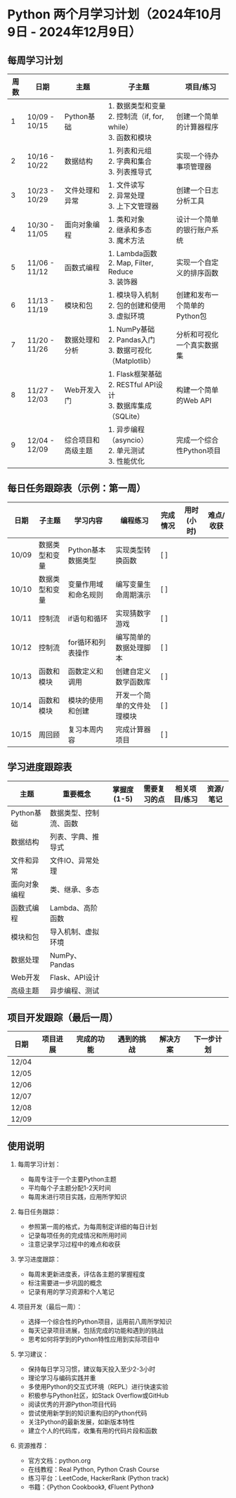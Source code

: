 # Python 两个月学习计划（2024年10月9日 - 2024年12月9日）

## 每周学习计划

| 周数 | 日期          | 主题               | 子主题                                                       | 项目/练习                    |
| ---- | ------------- | ------------------ | ------------------------------------------------------------ | ---------------------------- |
| 1    | 10/09 - 10/15 | Python基础         | 1. 数据类型和变量<br>2. 控制流（if, for, while）<br>3. 函数和模块 | 创建一个简单的计算器程序     |
| 2    | 10/16 - 10/22 | 数据结构           | 1. 列表和元组<br>2. 字典和集合<br>3. 列表推导式              | 实现一个待办事项管理器       |
| 3    | 10/23 - 10/29 | 文件处理和异常     | 1. 文件读写<br>2. 异常处理<br>3. 上下文管理器                | 创建一个日志分析工具         |
| 4    | 10/30 - 11/05 | 面向对象编程       | 1. 类和对象<br>2. 继承和多态<br>3. 魔术方法                  | 设计一个简单的银行账户系统   |
| 5    | 11/06 - 11/12 | 函数式编程         | 1. Lambda函数<br>2. Map, Filter, Reduce<br>3. 装饰器         | 实现一个自定义的排序函数     |
| 6    | 11/13 - 11/19 | 模块和包           | 1. 模块导入机制<br>2. 包的创建和使用<br>3. 虚拟环境          | 创建和发布一个简单的Python包 |
| 7    | 11/20 - 11/26 | 数据处理和分析     | 1. NumPy基础<br>2. Pandas入门<br>3. 数据可视化（Matplotlib） | 分析和可视化一个真实数据集   |
| 8    | 11/27 - 12/03 | Web开发入门        | 1. Flask框架基础<br>2. RESTful API设计<br>3. 数据库集成（SQLite） | 构建一个简单的Web API        |
| 9    | 12/04 - 12/09 | 综合项目和高级主题 | 1. 异步编程（asyncio）<br>2. 单元测试<br>3. 性能优化         | 完成一个综合性Python项目     |

## 每日任务跟踪表（示例：第一周）

| 日期  | 子主题         | 学习内容             | 编程练习                   | 完成情况 | 用时(小时) | 难点/收获 |
| ----- | -------------- | -------------------- | -------------------------- | -------- | ---------- | --------- |
| 10/09 | 数据类型和变量 | Python基本数据类型   | 实现类型转换函数           | [ ]      |            |           |
| 10/10 | 数据类型和变量 | 变量作用域和命名规则 | 编写变量生命周期演示       | [ ]      |            |           |
| 10/11 | 控制流         | if语句和循环         | 实现猜数字游戏             | [ ]      |            |           |
| 10/12 | 控制流         | for循环和列表操作    | 编写简单的数据处理脚本     | [ ]      |            |           |
| 10/13 | 函数和模块     | 函数定义和调用       | 创建自定义数学函数库       | [ ]      |            |           |
| 10/14 | 函数和模块     | 模块的使用和创建     | 开发一个简单的文件处理模块 | [ ]      |            |           |
| 10/15 | 周回顾         | 复习本周内容         | 完成计算器项目             | [ ]      |            |           |

## 学习进度跟踪表

| 主题         | 重要概念               | 掌握度(1-5) | 需要复习的点 | 相关项目/练习 | 资源/笔记 |
| ------------ | ---------------------- | ----------- | ------------ | ------------- | --------- |
| Python基础   | 数据类型、控制流、函数 |             |              |               |           |
| 数据结构     | 列表、字典、推导式     |             |              |               |           |
| 文件和异常   | 文件IO、异常处理       |             |              |               |           |
| 面向对象编程 | 类、继承、多态         |             |              |               |           |
| 函数式编程   | Lambda、高阶函数       |             |              |               |           |
| 模块和包     | 导入机制、虚拟环境     |             |              |               |           |
| 数据处理     | NumPy、Pandas          |             |              |               |           |
| Web开发      | Flask、API设计         |             |              |               |           |
| 高级主题     | 异步编程、测试         |             |              |               |           |

## 项目开发跟踪（最后一周）

| 日期  | 项目进展 | 完成的功能 | 遇到的挑战 | 解决方案 | 下一步计划 |
| ----- | -------- | ---------- | ---------- | -------- | ---------- |
| 12/04 |          |            |            |          |            |
| 12/05 |          |            |            |          |            |
| 12/06 |          |            |            |          |            |
| 12/07 |          |            |            |          |            |
| 12/08 |          |            |            |          |            |
| 12/09 |          |            |            |          |            |

## 使用说明

1. 每周学习计划：
   - 每周专注于一个主要Python主题
   - 平均每个子主题分配1-2天时间
   - 每周末进行项目实践，应用所学知识

2. 每日任务跟踪：
   - 参照第一周的格式，为每周制定详细的每日计划
   - 记录每项任务的完成情况和所用时间
   - 注意记录学习过程中的难点和收获

3. 学习进度跟踪：
   - 每周末更新进度表，评估各主题的掌握程度
   - 标注需要进一步巩固的概念
   - 记录有用的学习资源和个人笔记

4. 项目开发（最后一周）：
   - 选择一个综合性的Python项目，运用前八周所学知识
   - 每天记录项目进展，包括完成的功能和遇到的挑战
   - 思考如何将学到的Python特性应用到实际项目中

5. 学习建议：
   - 保持每日学习习惯，建议每天投入至少2-3小时
   - 理论学习与编码实践并重
   - 多使用Python的交互式环境（REPL）进行快速实验
   - 积极参与Python社区，如Stack Overflow或GitHub
   - 阅读优秀的开源Python项目代码
   - 尝试使用新学到的知识重构旧的Python代码
   - 关注Python的最新发展，如新版本特性
   - 建立个人的代码库，收集有用的代码片段和函数

6. 资源推荐：
   - 官方文档：python.org
   - 在线教程：Real Python, Python Crash Course
   - 练习平台：LeetCode, HackerRank (Python track)
   - 书籍：《Python Cookbook》, 《Fluent Python》
